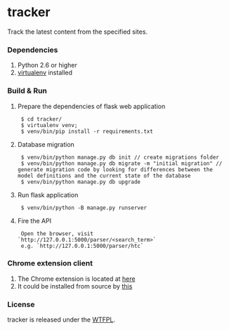 # tracker
Track the latest content from the specified sites.

### Dependencies
1. Python 2.6 or higher
2. [virtualenv](http://virtualenv.readthedocs.org/en/latest/virtualenv.html#installation) installed

### Build & Run

1. Prepare the dependencies of flask web application

		$ cd tracker/
		$ virtualenv venv; 
		$ venv/bin/pip install -r requirements.txt

2. Database migration

		$ venv/bin/python manage.py db init // create migrations folder
		$ venv/bin/python manage.py db migrate -m "initial migration" // generate migration code by looking for differences between the model definitions and the current state of the database
		$ venv/bin/python manage.py db upgrade

3. Run flask application

		$ venv/bin/python -B manage.py runserver

4. Fire the API

		Open the browser, visit `http://127.0.0.1:5000/parser/<search_term>`
		e.g. `http://127.0.0.1:5000/parser/htc`


### Chrome extension client

1. The Chrome extension is located at [here](https://github.com/browny/tracker/tree/master/cex)
2. It could be installed from source by [this](https://developer.chrome.com/extensions/getstarted#unpacked)


### License
tracker is released under the [WTFPL](http://en.wikipedia.org/wiki/WTFPL).
